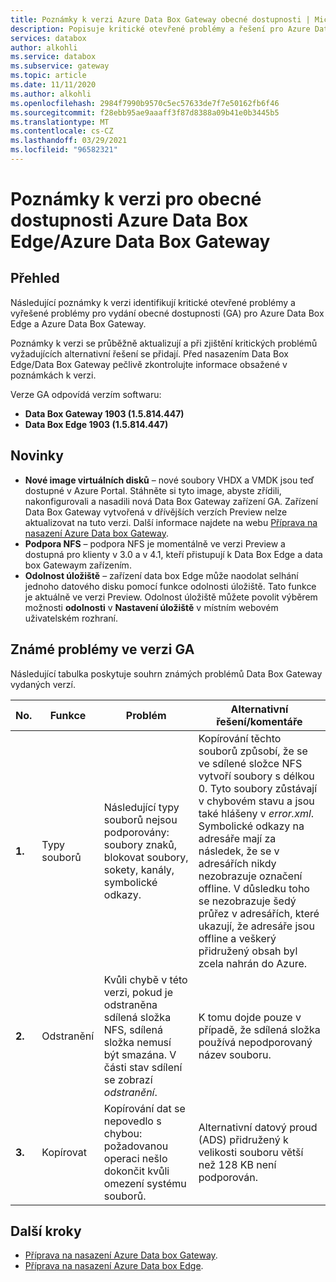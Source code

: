 ```yaml
---
title: Poznámky k verzi Azure Data Box Gateway obecné dostupnosti | Microsoft Docs
description: Popisuje kritické otevřené problémy a řešení pro Azure Data Box Gateway, ve kterých je spuštěná verze s obecnou dostupností.
services: databox
author: alkohli
ms.service: databox
ms.subservice: gateway
ms.topic: article
ms.date: 11/11/2020
ms.author: alkohli
ms.openlocfilehash: 2984f7990b9570c5ec57633de7f7e50162fb6f46
ms.sourcegitcommit: f28ebb95ae9aaaff3f87d8388a09b41e0b3445b5
ms.translationtype: MT
ms.contentlocale: cs-CZ
ms.lasthandoff: 03/29/2021
ms.locfileid: "96582321"
---
```

# <a name="azure-data-box-edgeazure-data-box-gateway-general-availability-release-notes"></a>Poznámky k verzi pro obecné dostupnosti Azure Data Box Edge/Azure Data Box Gateway

## <a name="overview"></a>Přehled

Následující poznámky k verzi identifikují kritické otevřené problémy a vyřešené problémy pro vydání obecné dostupnosti (GA) pro Azure Data Box Edge a Azure Data Box Gateway. 

Poznámky k verzi se průběžně aktualizují a při zjištění kritických problémů vyžadujících alternativní řešení se přidají. Před nasazením Data Box Edge/Data Box Gateway pečlivě zkontrolujte informace obsažené v poznámkách k verzi.

Verze GA odpovídá verzím softwaru:

- **Data Box Gateway 1903 (1.5.814.447)**
- **Data Box Edge 1903 (1.5.814.447)**


## <a name="whats-new"></a>Novinky

- **Nové image virtuálních disků** – nové soubory VHDX a VMDK jsou teď dostupné v Azure Portal. Stáhněte si tyto image, abyste zřídili, nakonfigurovali a nasadili nová Data Box Gateway zařízení GA. Zařízení Data Box Gateway vytvořená v dřívějších verzích Preview nelze aktualizovat na tuto verzi. Další informace najdete na webu [Příprava na nasazení Azure Data box Gateway](data-box-gateway-deploy-prep.md).
- **Podpora NFS** – podpora NFS je momentálně ve verzi Preview a dostupná pro klienty v 3.0 a v 4.1, kteří přistupují k Data Box Edge a data box Gatewaym zařízením.
- **Odolnost úložiště** – zařízení data box Edge může naodolat selhání jednoho datového disku pomocí funkce odolnosti úložiště. Tato funkce je aktuálně ve verzi Preview. Odolnost úložiště můžete povolit výběrem možnosti **odolnosti** v **Nastavení úložiště** v místním webovém uživatelském rozhraní.


## <a name="known-issues-in-ga-release"></a>Známé problémy ve verzi GA

Následující tabulka poskytuje souhrn známých problémů Data Box Gateway vydaných verzí.

| No. | Funkce | Problém | Alternativní řešení/komentáře |
| --- | --- | --- | --- |
| **1.** |Typy souborů | Následující typy souborů nejsou podporovány: soubory znaků, blokovat soubory, sokety, kanály, symbolické odkazy.  |Kopírování těchto souborů způsobí, že se ve sdílené složce NFS vytvoří soubory s délkou 0. Tyto soubory zůstávají v chybovém stavu a jsou také hlášeny v *error.xml*. <br> Symbolické odkazy na adresáře mají za následek, že se v adresářích nikdy nezobrazuje označení offline. V důsledku toho se nezobrazuje šedý průřez v adresářích, které ukazují, že adresáře jsou offline a veškerý přidružený obsah byl zcela nahrán do Azure. |
| **2.** |Odstranění | Kvůli chybě v této verzi, pokud je odstraněna sdílená složka NFS, sdílená složka nemusí být smazána. V části stav sdílení se zobrazí *odstranění*.  |K tomu dojde pouze v případě, že sdílená složka používá nepodporovaný název souboru. |
| **3.** |Kopírovat | Kopírování dat se nepovedlo s chybou: požadovanou operaci nešlo dokončit kvůli omezení systému souborů.  |Alternativní datový proud (ADS) přidružený k velikosti souboru větší než 128 KB není podporován.   |


## <a name="next-steps"></a>Další kroky

- [Příprava na nasazení Azure Data box Gateway](data-box-gateway-deploy-prep.md).
- [Příprava na nasazení Azure Data box Edge](../databox-online/azure-stack-edge-deploy-prep.md).
